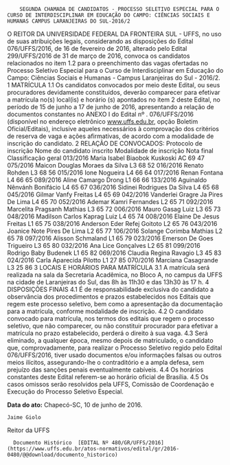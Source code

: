         SEGUNDA CHAMADA DE CANDIDATOS - PROCESSO SELETIVO ESPECIAL PARA O CURSO DE INTERDISCIPLINAR EM EDUCAÇÃO DO CAMPO: CIÊNCIAS SOCIAIS E HUMANAS CAMPUS LARANJEIRAS DO SUL-2016/2  

O REITOR DA UNIVERSIDADE FEDERAL DA FRONTEIRA SUL - UFFS, no uso de suas atribuições legais, considerando as disposições do Edital 076/UFFS/2016, de 16 de fevereiro de 2016, alterado pelo Edital 299/UFFS/2016 de 31 de março de 2016, convoca os candidatos relacionados no item 1.2 para o preenchimento das vagas ofertadas no Processo Seletivo Especial para o Curso de Interdisciplinar em Educação do Campo: Ciências Sociais e Humanas - Campus Laranjeiras do Sul - 2016/2. 1 MATRÍCULA 1.1 Os candidatos convocados por meio deste Edital, ou seus procuradores devidamente constituídos, deverão comparecer para efetivar a matrícula no(s) local(is) e horário (s) apontados no item 2 deste Edital, no período de 15 de junho a 17 de junho de 2016, apresentando a relação de documentos constantes no ANEXO I do Edital nº . 076/UFFS/2016 (disponível no endereço eletrônico www.uffs.edu.br, opção Boletim Oficial/Editais), inclusive aqueles necessários à comprovação dos critérios de reserva de vaga e ações afirmativas, de acordo com a modalidade de inscrição do candidato. 2 RELAÇÃO DE CONVOCADOS: Protocolo de inscrição Nome do candidato inscrito Modalidade de inscrição Nota final Classificação geral 013/2016 Maria Isabel Biaobok Kuskoski AC 69 47 075/2016 Maicon Douglas Moraes da Silva L3 68 52 016/2016 Renato Rohden L3 68 56 015/2016 Ione Nogueira L4 66 64 017/2016 Renan Fontana L4 66 65 089/2016 Aline Camargo Drong L1 66 66 133/2016 Aguinaldo Nênvánh Bonifácio L4 65 67 036/2016 Sidinei Rodrigues Da Silva L4 65 68 045/2016 Gilmar Vanfy Freitas L4 65 69 042/2016 Vanderlei Gragre Ja Pires De Lima L4 65 70 052/2016 Ademar Kamri Fernandes L2 65 71 092/2016 Marcelita Pragsanh Mathias L3 65 72 006/2016 Mauro Gasag Luiz L3 65 73 048/2016 Madilson Carlos Kaprag Luiz L4 65 74 008/2016 Elaine De Jesus Freitas L1 65 75 038/2016 Anderson Eder Refej Goitoto L2 65 76 043/2016 Joanice Note Pires De Lima L2 65 77 106/2016 Solange Corimba Mathias L2 65 78 097/2016 Alisson Schmaland L1 65 79 023/2016 Emerson De Goes Trigueiro L3 65 80 032/2016 Ana Lice Gonçalves L2 65 81 099/2016 Rodrigo Baby Budenek L1 65 82 069/2016 Claudia Regina Ravagio L3 45 83 024/2016 Carla Aparecida Pilotto L1 27 85 070/2016 Marciana Casagrande L3 25 86 3 LOCAIS E HORÁRIOS PARA MATRÍCULA 3.1 A matrícula será realizada na sala da Secretaria Acadêmica, no Bloco A, no campus da UFFS na cidade de Laranjeiras do Sul, das 8h às 11h30 e das 13h30 às 17 h. 4 DISPOSIÇÕES FINAIS 4.1 É de responsabilidade exclusiva do candidato a observância dos procedimentos e prazos estabelecidos nos Editais que regem este processo seletivo, bem como a apresentação da documentação para a matrícula, conforme modalidade de inscrição. 4.2 O candidato convocado para matrícula, nos termos dos editais que regem o processo seletivo, que não comparecer, ou não constituir procurador para efetivar a matrícula no prazo estabelecido, perderá o direito à sua vaga. 4.3 Será eliminado, a qualquer época, mesmo depois de matriculado, o candidato que, comprovadamente, para realizar o Processo Seletivo regido pelo Edital 076/UFFS/2016, tiver usado documentos e/ou informações falsas ou outros meios ilícitos, assegurando-lhe o contraditório e a ampla defesa, sem prejuízo das sanções penais eventualmente cabíveis. 4.4 Os horários constantes deste Edital referem-se ao horário oficial de Brasília. 4.5 Os casos omissos serão resolvidos pela UFFS, Comissão de Coordenação e Execução do Processo Seletivo Especial.

   **Data do ato:** Chapecó-SC, 10 de junho de 2016.   
 

    Jaime Giolo   
 Reitor da UFFS 

      Documento Histórico  [EDITAL Nº 480/GR/UFFS/2016](https://www.uffs.edu.br/atos-normativos/edital/gr/2016-0480/@@download/documento_historico)     
      